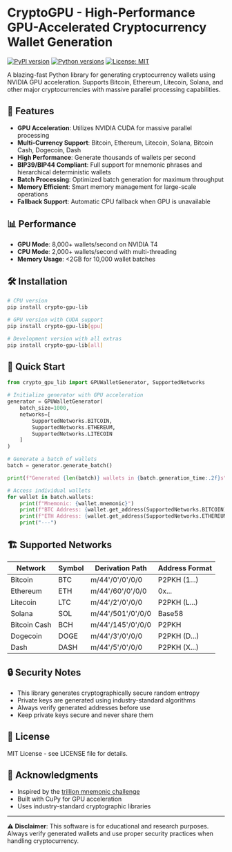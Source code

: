 # CryptoGPU - High-Performance GPU-Accelerated Cryptocurrency Wallet Generation

[![PyPI version](https://badge.fury.io/py/crypto-gpu-lib.svg)](https://badge.fury.io/py/crypto-gpu-lib)
[![Python versions](https://img.shields.io/pypi/pyversions/crypto-gpu-lib.svg)](https://pypi.org/project/crypto-gpu-lib/)
[![License: MIT](https://img.shields.io/badge/License-MIT-yellow.svg)](https://opensource.org/licenses/MIT)

A blazing-fast Python library for generating cryptocurrency wallets using NVIDIA GPU acceleration. Supports Bitcoin, Ethereum, Litecoin, Solana, and other major cryptocurrencies with massive parallel processing capabilities.

## 🚀 Features

- **GPU Acceleration**: Utilizes NVIDIA CUDA for massive parallel processing
- **Multi-Currency Support**: Bitcoin, Ethereum, Litecoin, Solana, Bitcoin Cash, Dogecoin, Dash
- **High Performance**: Generate thousands of wallets per second
- **BIP39/BIP44 Compliant**: Full support for mnemonic phrases and hierarchical deterministic wallets
- **Batch Processing**: Optimized batch generation for maximum throughput
- **Memory Efficient**: Smart memory management for large-scale operations
- **Fallback Support**: Automatic CPU fallback when GPU is unavailable

## 📊 Performance

- **GPU Mode**: 8,000+ wallets/second on NVIDIA T4
- **CPU Mode**: 2,000+ wallets/second with multi-threading
- **Memory Usage**: <2GB for 10,000 wallet batches

## 🛠️ Installation

```bash
# CPU version
pip install crypto-gpu-lib

# GPU version with CUDA support
pip install crypto-gpu-lib[gpu]

# Development version with all extras
pip install crypto-gpu-lib[all]
```

## 🎯 Quick Start

```python
from crypto_gpu_lib import GPUWalletGenerator, SupportedNetworks

# Initialize generator with GPU acceleration
generator = GPUWalletGenerator(
    batch_size=1000,
    networks=[
        SupportedNetworks.BITCOIN,
        SupportedNetworks.ETHEREUM,
        SupportedNetworks.LITECOIN
    ]
)

# Generate a batch of wallets
batch = generator.generate_batch()

print(f"Generated {len(batch)} wallets in {batch.generation_time:.2f}s")

# Access individual wallets
for wallet in batch.wallets:
    print(f"Mnemonic: {wallet.mnemonic}")
    print(f"BTC Address: {wallet.get_address(SupportedNetworks.BITCOIN)}")
    print(f"ETH Address: {wallet.get_address(SupportedNetworks.ETHEREUM)}")
    print("---")
```

## 🏗️ Supported Networks

| Network | Symbol | Derivation Path | Address Format |
|---------|--------|----------------|----------------|
| Bitcoin | BTC | m/44'/0'/0'/0/0 | P2PKH (1...) |
| Ethereum | ETH | m/44'/60'/0'/0/0 | 0x... |
| Litecoin | LTC | m/44'/2'/0'/0/0 | P2PKH (L...) |
| Solana | SOL | m/44'/501'/0'/0/0 | Base58 |
| Bitcoin Cash | BCH | m/44'/145'/0'/0/0 | P2PKH |
| Dogecoin | DOGE | m/44'/3'/0'/0/0 | P2PKH (D...) |
| Dash | DASH | m/44'/5'/0'/0/0 | P2PKH (X...) |

## 🔒 Security Notes

- This library generates cryptographically secure random entropy
- Private keys are generated using industry-standard algorithms
- Always verify generated addresses before use
- Keep private keys secure and never share them

## 📄 License

MIT License - see LICENSE file for details.

## 🙏 Acknowledgments

- Inspired by the [trillion mnemonic challenge](https://medium.com/@johncantrell97/how-i-checked-over-1-trillion-mnemonics-in-30-hours-to-win-a-bitcoin-635fe051a752)
- Built with CuPy for GPU acceleration
- Uses industry-standard cryptographic libraries

---

**⚠️ Disclaimer**: This software is for educational and research purposes. Always verify generated wallets and use proper security practices when handling cryptocurrency.